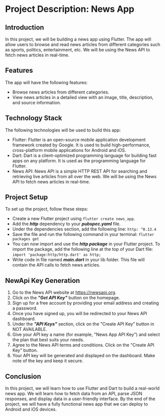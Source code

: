 # Project Description: News App

## Introduction

In this project, we will be building a news app using Flutter. The app will allow users to browse and read news articles from different categories such as sports, politics, entertainment, etc. We will be using the News API to fetch news articles in real-time.

## Features

The app will have the following features:

* Browse news articles from different categories.
* View news articles in a detailed view with an image, title, description, and source information.

## Technology Stack

The following technologies will be used to build this app:

* Flutter: Flutter is an open-source mobile application development framework created by Google. It is used to build high-performance, cross-platform mobile applications for Android and iOS.
* Dart: Dart is a client-optimized programming language for building fast apps on any platform. It is used as the programming language for Flutter.
* News API: News API is a simple HTTP REST API for searching and retrieving live articles from all over the web. We will be using the News API to fetch news articles in real-time.

## Project Setup

To set up the project, follow these steps:

* Create a new Flutter project using ```flutter create news_app```.
* Add the **_http_** dependency to your **_pubspec.yaml_** file.
* Under the dependencies section, add the following line: ```http: ^0.13.4```
* Save the file and run the following command in your terminal: ```flutter packages get```
* You can now import and use the **_http package_** in your Flutter project. To import the package, add the following line at the top of your Dart file: ```import 'package:http/http.dart' as http;```
* Write code in file named **_main.dart_** in your lib folder. This file will contain the API calls to fetch news articles.

## NewApi Key Generation

1. Go to the News API website at <https://newsapi.org>.
2. Click on the **_"Get API Key"_** button on the homepage.
3. Sign up for a free account by providing your email address and creating a password.
4. Once you have signed up, you will be redirected to your News API dashboard.
5. Under the **_"API Keys"_** section, click on the "Create API Key" button in NOT AVAILABLE.
6. Give your API key a name (for example, "News App API Key") and select the plan that best suits your needs.
7. Agree to the News API terms and conditions.
Click on the "Create API Key" button.
8. Your API key will be generated and displayed on the dashboard. Make note of the key and keep it secure.

## Conclusion

In this project, we will learn how to use Flutter and Dart to build a real-world news app. We will learn how to fetch data from an API, parse JSON responses, and display data in a user-friendly interface. By the end of the project, we will have a fully functional news app that we can deploy to Android and iOS devices.
